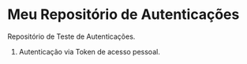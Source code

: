 # Meu Repositório de Autenticações

Repositório de Teste de Autenticações.

1. Autenticação via Token de acesso pessoal.
